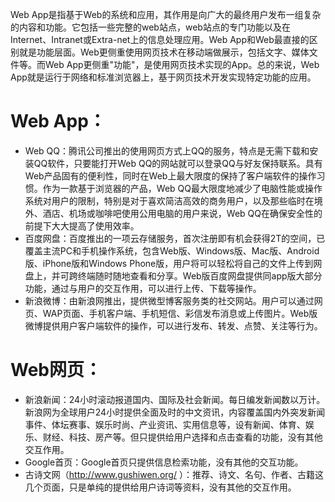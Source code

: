 Web App是指基于Web的系统和应用，其作用是向广大的最终用户发布一组复杂的内容和功能。它包括一些完整的web站点，web站点的专门功能以及在Internet、Intranet或Extra-net上的信息处理应用。Web App和Web最直接的区别就是功能层面。Web更侧重使用网页技术在移动端做展示，包括文字、媒体文件等。而Web App更侧重"功能"，是使用网页技术实现的App。总的来说，Web App就是运行于网络和标准浏览器上，基于网页技术开发实现特定功能的应用。
# Web App：
- Web QQ：腾讯公司推出的使用网页方式上QQ的服务，特点是无需下载和安装QQ软件，只要能打开Web QQ的网站就可以登录QQ与好友保持联系。具有Web产品固有的便利性，同时在Web上最大限度的保持了客户端软件的操作习惯。作为一款基于浏览器的产品，Web QQ最大限度地减少了电脑性能或操作系统对用户的限制，特别是对于喜欢简洁高效的商务用户，以及那些临时在境外、酒店、机场或咖啡吧使用公用电脑的用户来说，Web QQ在确保安全性的前提下大大提高了使用效率。
- 百度网盘：百度推出的一项云存储服务，首次注册即有机会获得2T的空间，已覆盖主流PC和手机操作系统，包含Web版、Windows版、Mac版、Android版、iPhone版和Windows Phone版，用户将可以轻松将自己的文件上传到网盘上，并可跨终端随时随地查看和分享。Web版百度网盘提供同app版大部分功能，通过与用户的交互作用，可以进行上传、下载等操作。
- 新浪微博：由新浪网推出，提供微型博客服务类的社交网站。用户可以通过网页、WAP页面、手机客户端、手机短信、彩信发布消息或上传图片。Web版微博提供用户客户端软件的操作，可以进行发布、转发、点赞、关注等行为。
# Web网页：
- 新浪新闻：24小时滚动报道国内、国际及社会新闻。每日编发新闻数以万计。新浪网为全球用户24小时提供全面及时的中文资讯，内容覆盖国内外突发新闻事件、体坛赛事、娱乐时尚、产业资讯、实用信息等，设有新闻、体育、娱乐、财经、科技、房产等。但只提供给用户选择和点击查看的功能，没有其他交互作用。
- Google首页：Google首页只提供信息检索功能，没有其他的交互功能。
- 古诗文网（http://www.gushiwen.org/ ）：推荐、诗文、名句、作者、古籍这几个页面，只是单纯的提供给用户诗词等资料，没有其他的交互作用。
